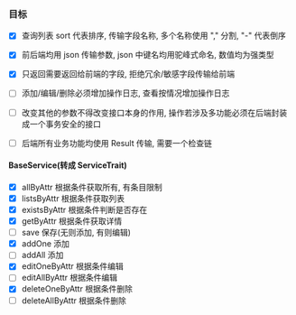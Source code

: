 ### 目标

- [x] 查询列表 sort 代表排序, 传输字段名称, 多个名称使用 "," 分割, "-" 代表倒序
- [x] 前后端均用 json 传输参数, json 中键名均用驼峰式命名, 数值均为强类型
- [x] 只返回需要返回给前端的字段, 拒绝冗余/敏感字段传输给前端
- [ ] 添加/编辑/删除必须增加操作日志, 查看按情况增加操作日志
- [ ] 改变其他的参数不得改变接口本身的作用, 操作若涉及多功能必须在后端封装成一个事务安全的接口
- [ ] 后端所有业务功能均使用 Result 传输, 需要一个检查链


#### BaseService(转成 ServiceTrait)

- [x] allByAttr 根据条件获取所有, 有条目限制
- [x] listsByAttr 根据条件获取列表
- [x] existsByAttr 根据条件判断是否存在
- [x] getByAttr 根据条件获取详情
- [ ] save 保存(无则添加, 有则编辑)
- [x] addOne 添加
- [ ] addAll 添加
- [x] editOneByAttr 根据条件编辑
- [ ] editAllByAttr 根据条件编辑
- [x] deleteOneByAttr 根据条件删除
- [ ] deleteAllByAttr 根据条件删除
